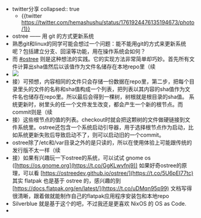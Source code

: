 - twitter分享
  collapsed:: true
	- {{twitter https://twitter.com/hemashushu/status/1761924476135194673/photo/1}}
- ostree —— 用 git 的方式更新系统
- 熟悉git和linux的同学可能会想过一个问题：能不能用git的方式来更新系统呢？包括建立分支、回滚等功能，用在操作系统会如何？
- 而 [#ostree](https://twitter.com/hashtag/ostree?src=hashtag_click) 则是这种想法的实践。它的实现方法非常简单却巧妙。首先所有文件计算出sha值然后以该值作为文件名储存在本地repo里（续
- ![](https://pbs.twimg.com/media/GHOZSuYbQAAj1ty?format=png&name=900x900)
- 接）可预想，内容相同的文件只会存储一份数据在repo里，第二步，把每个目录里头的文件的名称和sha值构成一个列表，把列表以其内容的sha值作为文件名也储存在repo里。所以最后会得到一棵树，树根就是根目录的sha值。
  系统更新时，树里头的任一个文件发生改变，都会产生一个新的根节点。而commit则是（续
- 接）这些根节点的值的列表。checkout时就会把这颗树的文件做硬链接到文件系统里。ostree还包含一个系统启动引导器，用于选择根节点作为启动，比如系统更新失败后导致启动不了，则可以启动旧的一个commit。
- ostree除了/etc和/var目录之外的是只读的，所以在使用体验上可能跟传统的发行版不太一样（续
- 接）如果有兴趣玩一下ostree的系统，可以试试 gnome os ([https://os.gnome.org](https://t.co/GgKLwvfnj9))
  如果好奇ostree的原理，可以看 [https://ostreedev.github.io/ostree/](https://t.co/5U6pEI77tc)
  其实 flatpak 也是基于 ostree 的，感兴趣的到 [https://docs.flatpak.org/en/latest/](https://t.co/uDMqn95p99) 文档写得很清晰，跟着做就能制作自己的flatpak应用程序安装包和本地repo
- Silverblue 就是基于这个的吧，不过我还是更喜欢 NixOS 的 OS as Code.
-